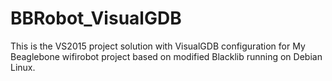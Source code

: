 # BBRobot_VisualGDB
This is the VS2015 project solution with VisualGDB configuration for My Beaglebone wifirobot project based on modified Blacklib running on Debian Linux. 
